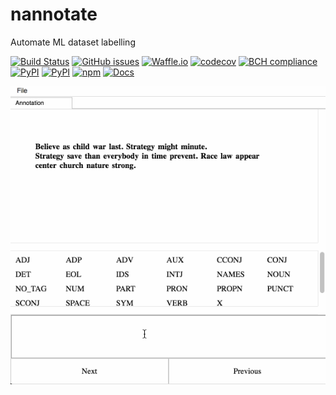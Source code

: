 # nannotate
Automate ML dataset labelling

[![Build Status](https://travis-ci.org/timkpaine/nannotate.svg?branch=master)](https://travis-ci.org/timkpaine/nannotate)
[![GitHub issues](https://img.shields.io/github/issues/timkpaine/nannotate.svg)]()
[![Waffle.io](https://badge.waffle.io/timkpaine/nannotate.svg?label=ready&title=Ready)](http://waffle.io/timkpaine/nannotate)
[![codecov](https://codecov.io/gh/timkpaine/nannotate/branch/master/graph/badge.svg)](https://codecov.io/gh/timkpaine/nannotate)
[![BCH compliance](https://bettercodehub.com/edge/badge/timkpaine/nannotate?branch=master)](https://bettercodehub.com/)
[![PyPI](https://img.shields.io/pypi/l/nannotate.svg)](https://pypi.python.org/pypi/nannotate)
[![PyPI](https://img.shields.io/pypi/v/nannotate.svg)](https://pypi.python.org/pypi/nannotate)
[![npm](https://img.shields.io/npm/v/@nannotate/core.svg)](https://www.npmjs.com/package/@nannotate/core)
[![Docs](https://img.shields.io/readthedocs/nannotate.svg)](https://nannotate.readthedocs.io)



![](https://raw.githubusercontent.com/timkpaine/nannotate/master/docs/img/demo_full.gif)

